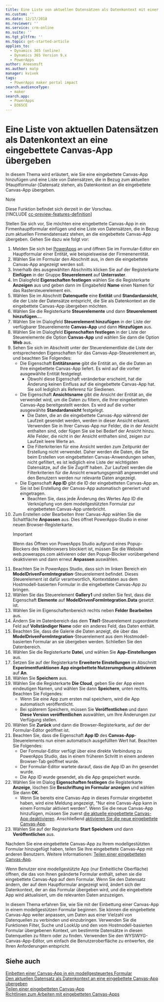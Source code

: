 ```yaml
---
title: Eine Liste von aktuellen Datensätzen als Datenkontext mit einer eingebetteten Canvas-App übergeben | MicrosoftDocs
ms.custom: ''
ms.date: 12/17/2018
ms.reviewer: ''
ms.service: crm-online
ms.suite: ''
ms.tgt_pltfrm: ''
ms.topic: get-started-article
applies_to:
  - Dynamics 365 (online)
  - Dynamics 365 Version 9.x
  - PowerApps
author: Aneesmsft
ms.author: matp
manager: kvivek
tags:
  - PowerApps maker portal impact
search.audienceType:
  - maker
search.app:
  - PowerApps
  - D365CE
---
```


# <a name="pass-a-list-of-related-records-as-data-context-to-an-embedded-canvas-app"></a>Eine Liste von aktuellen Datensätzen als Datenkontext an eine eingebettete Canvas-App übergeben

In diesem Thema wird erläutert, wie Sie eine eingebettete Canvas-App hinzufügen und eine Liste von Datensätzen, die in Bezug zum aktuellen (Hauptformular-)Datensatz stehen, als Datenkontext an die eingebettete Canvas-App übergeben.

> [!NOTE]
> Diese Funktion befindet sich derzeit in der Vorschau. <br />
> [!INCLUDE [cc-preview-features-definition](../../includes/cc-preview-features-definition.md)]

Stellen Sie sich vor, Sie möchten eine eingebettete Canvas-App in ein Firmenhauptformular einfügen und eine Liste von Datensätzen, die in Bezug zum aktuellen Firmendatensatz stehen, an die eingebettete Canvas-App übergeben. Gehen Sie dazu wie folgt vor:

1.  Melden Sie sich bei [PowerApps](https://web.powerapps.com/?utm_source=padocs&utm_medium=linkinadoc&utm_campaign=referralsfromdoc) an und öffnen Sie im Formular-Editor ein Hauptformular einer Entität, wie beispielsweise der Firmenenentität.
2.  Wählen Sie im Formular den Abschnitt aus, in dem die eingebettete Canvas-App angezeigt werden soll.
3.  Innerhalb des ausgewählten Abschnitts klicken Sie auf der Registerkarte **Einfügen** in der Gruppe **Steuerelement** auf **Unterraster**.
4.  Im Dialogfeld **Eigenschaften festlegen** wählen Sie die Registerkarte **Anzeigen** aus und geben dann im Eingabefeld **Name** einen Namen für das Rastersteuerelement ein.
5.  Wählen Sie im Abschnitt **Datenquelle** eine **Entität** und **Standardansicht**, die der Liste der Datensätze entspricht, die Sie als Datenkontext an die eingebettete Canvas-App übergeben möchten.
6. Wählen Sie die Registerkarte **Steuerelemente** und dann **Steuerelement hinzufügen...**.
7. Wählen Sie im Dialogfeld **Steuerelement hinzufügen** in der Liste der verfügbarer Steuerelemente **Canvas-App** und dann **Hinzufügen** aus.
8. Wählen Sie im Dialogfeld **Eigenschaften festlegen** in der Liste der Steuerelemente die Option **Canvas-App** und wählen Sie dann die Option **Web** aus.
9. Sehen Sie sich im Abschnitt unter der Steuerelementliste die Liste der entsprechenden Eigenschaften für das Canvas-App-Steuerelement an, und beachten Sie Folgendes:
     - Die Eigenschaft **Entitätsname** gibt die Entität an, die die Daten an Ihre eingebettete Canvas-App liefert. Es wird auf die vorher ausgewählte Entität festgelegt.
         -  Obwohl diese Eigenschaft veränderbar erscheint, hat die Änderung keinen Einfluss auf die eingebettete Canvas-App hat. Sie soll lediglich als Referenz für Siedienen.
     -  Die Eigenschaft **Ansichtsname** gibt die Ansicht der Entität an, die verwendet wird, um die Daten zu filtern, die Ihrer eingebetteten Canvas-App bereitgestellt werden. Es wird auf die vorher ausgewählte **Standardansicht** festgelegt.
         -  Die Daten, die an die eingebettete Canvas-App während der Laufzeit gesendet werden, werden in dieser Ansicht erkannt. Verwenden Sie in Ihrer Canvas-App nur Felder, die in der Ansicht enthalten sind, oder fügen Sie sie bei Bedarf der Ansicht hinzu. Alle Felder, die nicht in der Ansicht enthalten sind, zeigen zur Laufzeit leere Werte an.
         -  Die Filterkriterien für eine Ansicht werden zum Zeitpunkt der Erstellung nicht verwendet. Daher werden die Daten, die Sie beim Erstellen von eingebetteten Canvas-Anwendungen sehen, nicht gefiltert, es ist lediglich eine Liste der wichtigsten Datensätze, auf die Sie Zugriff haben. Zur Laufzeit werden die Filterkriterien für die Ansicht erwartungsgemäß angewendet und den Benutzern werden nur relevante Daten angezeigt.
     -  Die Eigenschaft **App ID** gibt die ID der eingebetteten Canvas-App an. Sie ist bei Erstellung der Canvas-App automatisch generiert und eingetragen.
         -  Beachten Sie, dass jede Änderung des Wertes App ID die Verknüpfung von dem modellgestützten Formular zur eingebetteten Canvas-App unterbricht.
10. Zum Erstellen oder Bearbeiten Ihrer Canvas-App wählen Sie die Schaltfläche **Anpassen** aus. Dies öffnet PowerApps-Studio in einer neuen Browser-Registerkarte.
     > [!IMPORTANT]
     > Wenn das Öffnen von PowerApps Studio aufgrund eines Popup-Blockers des Webbrowsers blockiert ist, müssen Sie die Website web.powerapps.com aktivieren oder den Popup-Blocker vorübergehend deaktivieren und dann erneut **Anpassen** auswählen. 
11. Beachten Sie in PowerApps Studio, dass sich im linken Bereich ein **ModelDrivenFormIntegration**-Steuerelement befindet. Dieses Steuerelement ist dafür verantwortlich, Kontextdaten aus dem Hostmodell-basierten Formular in die eingebettete Canvas-App zu bringen. 
12. Wählen Sie das Steuerelement **Gallery1** und stellen Sie fest, dass die Eigenschaft **Elemente** auf **ModelDrivenFormIntegration.Data** gesetzt ist.
13. Wählen Sie im Eigenschaftenbereich rechts neben **Felder** **Bearbeiten** aus.
14. Ändern Sie im Datenbereich das dem **Titel1**-Steuerelement zugeordnete Feld auf **Vollständiger Name** oder ein anderes Feld, das Daten enthält.
15. Beachten Sie, dass die Galerie die Daten anzeigt, die über das **ModelDrivenFormIntegration**-Steuerelement aus dem Hostmodell-basierten Formular an sie übergeben werden. Schließen Sie den Datenbereich.
16. Wählen Sie die Registerkarte **Datei**, und wählen Sie **App-Einstellungen** aus.
17. Setzen Sie auf der Registerkarte **Erweiterte Einstellungen** im Abschnitt **Experimentfunktionen** **App eingebettete Nutzerumgebung aktivieren** auf **An**.
18. Wählen Sie **Speichern** aus. 
19. Wählen Sie die Registerkarte **Die Cloud**, geben Sie der App einen eindeutigen Namen, und wählen Sie dann **Speichern**, unten rechts. Beachten Sie Folgendes: 
    -  Wenn Sie eine App zum ersten mal speichern, wird die App automatisch veröffentlicht. 
      -  Bei späterem Speichern, müssen Sie **Veröffentlichen** und dann **Diese Version veröffentlichen** auswählen, um Ihre Änderungen zur Verfügung stellen.
20. Wählen Sie **Zurück** und dann die Browser-Registerkarte, auf der der Formular-Editor geöffnet ist. 
21. Beachten Sie, dass die Eigenschaft **App ID** des **Canvas-App**-Steuerelements nun einen automatisch ausgefüllten Wert hat. Beachten Sie Folgendes: 
     -  Der Formular-Editor verfügt über eine direkte Verbindung zu PowerApps Studio, das in einem früheren Schritt in einem anderen Browser-Tab geöffnet wurde.
     -  Der Formular-Editor wartete darauf, dass die App ID an ihn gesendet wurde.
     -  Die App ID wurde gesendet, als die App gespeichert wurde.
22. Wählen Sie im Dialog **Eigenschaften festlegen** die Registerkarte **Anzeige**, löschen Sie **Beschriftung im Formular anzeigen** und wählen Sie dann **OK**.
     - Wenn Sie bereits eine Canvas-App in dieses Formular eingebettet haben, wird eine Meldung angezeigt, "Nur eine Canvas-App kann in einem Formular aktiviert werden". Wenn Sie die neue Canvas-App hinzufügen, müssen Sie zuerst [die aktuelle eingebettete Canvas-App deaktivieren](embedded-canvas-app-guidelines.md#disable-an-embedded-canvas-app). Anschließend [aktivieren Sie die neue eingebettete Canvas-App](embedded-canvas-app-guidelines.md#enable-an-embedded-canvas-app).
23. Wählen Sie auf der Registerkarte **Start** **Speichern** und dann **Veröffentlichen** aus.

Nachdem Sie eine eingebettete Canvas-App zu Ihrem modellgestützten Formular hinzugefügt haben, teilen Sie Ihre eingebettete Canvas-App mit anderen Benutzern. Weitere Informationen: [Teilen einer eingebetteten Canvas-App](share-embedded-canvas-app.md).

Wenn Benutzer eine modellgestützte App (nur Einheitliche Oberfläche) öffnen, die das von Ihnen geänderte Formular enthält, sehen sie die eingebettete Canvas-App auf dem Formular. Wenn Sie den Datensatz ändern, der auf dem Hauptformular angezeigt wird, ändert sich der Datenkontext, der an das Formular übergeben wird, und die eingebettete App wird aktualisiert, um die relevanten Daten anzuzeigen.

In diesem Thema erfahren Sie, wie Sie mit der Einbettung einer Canvas-App in einem modellgestützen Formular beginnen. Sie können die eingebettete Canvas-App weiter anpassen, um Daten aus einer Vielzahl von Datenquellen zu verbinden und einzubringen. Verwenden Sie die Funktionen Filter, Suche und LookUp und den vom Hostmodell-basierten Formular übergebenen Kontext, um bestimmte Datensätze in diesen Datenquellen zu filtern oder zu finden. Verwenden Sie den WYSIWYG-Canvas-App-Editor, um einfach die Benutzeroberfläche zu entwerfen, die Ihren Anforderungen entspricht.

## <a name="see-also"></a>Siehe auch
[Einbetten einer Canvas-App in ein modellgesteuertes Formular](embed-canvas-app-in-form.md) <br />
[Den aktuellen Datensatz als Datenkontext an eine eingebettete Canvas-App übergeben](pass-current-embedded-canvas-app.md) <br />
[Teilen einer eingebetteten Canvas-App](share-embedded-canvas-app.md) <br />
[Richtlinien zum Arbeiten mit eingebetteten Canvas-Apps](embedded-canvas-app-guidelines.md)
